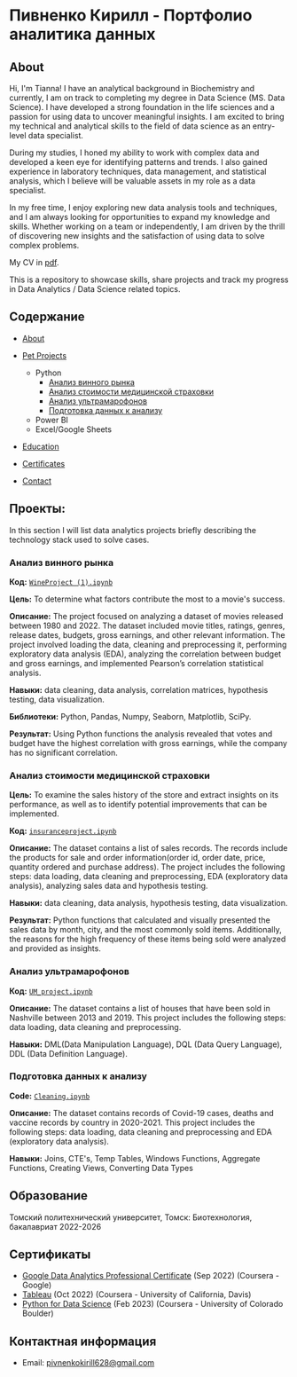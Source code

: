 # Пивненко Кирилл - Портфолио аналитика данных
## About
Hi, I'm Tianna! I have an analytical background in Biochemistry and currently, I am on track to completing my degree in Data Science (MS. Data Science). I have developed a strong foundation in the life sciences and a passion for using data to uncover meaningful insights. I am excited to bring my technical and analytical skills to the field of data science as an entry-level data specialist. 

During my studies, I honed my ability to work with complex data and developed a keen eye for identifying patterns and trends. I also gained experience in laboratory techniques, data management, and statistical analysis, which I believe will be valuable assets in my role as a data specialist.

In my free time, I enjoy exploring new data analysis tools and techniques, and I am always looking for opportunities to expand my knowledge and skills. Whether working on a team or independently, I am driven by the thrill of discovering new insights and the satisfaction of using data to solve complex problems.

My CV in [pdf](https://github.com/tiannaparris/Data-Analysis-Portfolio/blob/main/Tianna%20Parris%20CV.pdf).

This is a repository to showcase skills, share projects and track my progress in Data Analytics / Data Science related topics.

## Содержание
- [About](https://github.com/Parabumba/Data_analyst_portfolio_ru?tab=readme-ov-file#about)
- [Pet Projects](https://github.com/Parabumba/Data_analyst_portfolio_ru/blob/main/README.md#%D0%BF%D1%80%D0%BE%D0%B5%D0%BA%D1%82%D1%8B)
  - Python
    - [Анализ винного рынка](https://github.com/Parabumba/Data_analyst_portfolio_ru?tab=readme-ov-file#%D0%B0%D0%BD%D0%B0%D0%BB%D0%B8%D0%B7-%D0%B2%D0%B8%D0%BD%D0%BD%D0%BE%D0%B3%D0%BE-%D1%80%D1%8B%D0%BD%D0%BA%D0%B0)
    - [Анализ стоимости медицинской страховки](https://github.com/Parabumba/Data_analyst_portfolio_ru?tab=readme-ov-file#%D0%B0%D0%BD%D0%B0%D0%BB%D0%B8%D0%B7-%D1%81%D1%82%D0%BE%D0%B8%D0%BC%D0%BE%D1%81%D1%82%D0%B8-%D0%BC%D0%B5%D0%B4%D0%B8%D1%86%D0%B8%D0%BD%D1%81%D0%BA%D0%BE%D0%B9-%D1%81%D1%82%D1%80%D0%B0%D1%85%D0%BE%D0%B2%D0%BA%D0%B8)
    - [Анализ ультрамарофонов](https://github.com/Parabumba/Data_analyst_portfolio_ru?tab=readme-ov-file#%D0%B0%D0%BD%D0%B0%D0%BB%D0%B8%D0%B7-%D1%83%D0%BB%D1%8C%D1%82%D1%80%D0%B0%D0%BC%D0%B0%D1%80%D0%BE%D1%84%D0%BE%D0%BD%D0%BE%D0%B2)
    - [Подготовка данных к анализу](https://github.com/Parabumba/Data_analyst_portfolio_ru?tab=readme-ov-file#%D0%BF%D0%BE%D0%B4%D0%B3%D0%BE%D1%82%D0%BE%D0%B2%D0%BA%D0%B0-%D0%B4%D0%B0%D0%BD%D0%BD%D1%8B%D1%85-%D0%BA-%D0%B0%D0%BD%D0%B0%D0%BB%D0%B8%D0%B7%D1%83)
  - Power BI
  - Excel/Google Sheets
    
  

- [Education](https://github.com/tiannaparris/Data-Analysis-Portfolio/blob/main/README.md#education)  
- [Certificates](https://github.com/tiannaparris/Data-Analysis-Portfolio/blob/main/README.md#certificates)
- [Contact](https://github.com/tiannaparris/Data-Analysis-Portfolio/blob/main/README.md#contacts)
## Проекты:
In this section I will list data analytics projects briefly describing the technology stack used to solve cases.

### Анализ винного рынка
**Код:** [`WineProject (1).ipynb`](https://github.com/Parabumba/Portfolio_projects/blob/main/WineProject%20(1).ipynb)

**Цель:** To determine what factors contribute the most to a movie's success.

**Описание:** The project focused on analyzing a dataset of movies released between 1980 and 2022. The dataset included movie titles, ratings, genres, release dates, budgets, gross earnings, and other relevant information. The project involved loading the data, cleaning and preprocessing it, performing exploratory data analysis (EDA), analyzing the correlation between budget and gross earnings, and implemented Pearson’s correlation statistical analysis.

**Навыки:** data cleaning, data analysis, correlation matrices, hypothesis testing, data visualization.

**Библиотеки:** Python, Pandas, Numpy, Seaborn, Matplotlib, SciPy.

**Результат:** Using Python functions the analysis revealed that votes and budget have the highest correlation with gross earnings, while the company has no significant correlation.

### Анализ стоимости медицинской страховки

**Цель:** To examine the sales history of the store and extract insights on its performance, as well as to identify potential improvements that can be implemented.

**Код:** [`insuranceproject.ipynb`](https://github.com/Parabumba/Portfolio_projects/blob/main/insuranceproject.ipynb)

**Описание:** The dataset contains a list of sales records.  The records include the products for sale and order information(order id, order date, price, quantity ordered and purchase address). The project includes the following steps: data loading, data cleaning and preprocessing, EDA (exploratory data analysis), analyzing sales data and hypothesis testing.

**Навыки:** data cleaning, data analysis, hypothesis testing, data visualization.

**Результат:** Python functions that calculated and visually presented the sales data by month, city, and the most commonly sold items. Additionally, the reasons for the high frequency of these items being sold were analyzed and provided as insights.


### Анализ ультрамарофонов
**Код:** [`UM_project.ipynb`](https://github.com/Parabumba/Portfolio_projects/blob/main/UM_project.ipynb)

**Описание:** The dataset contains a list of houses that have been sold in Nashville between 2013 and 2019. This project includes the following steps: data loading, data cleaning and preprocessing.

**Навыки:** DML(Data Manipulation Language), DQL (Data Query Language), DDL (Data Definition Language).


### Подготовка данных к анализу
**Code:** [`Cleaning.ipynb`](https://github.com/Parabumba/Portfolio_projects/blob/main/Cleaning.ipynb)

**Описание:** The dataset contains records of Covid-19 cases, deaths and vaccine records by country in 2020-2021. This project includes the following steps: data loading, data cleaning and preprocessing and EDA (exploratory data analysis).

**Навыки:** Joins, CTE's, Temp Tables, Windows Functions, Aggregate Functions, Creating Views, Converting Data Types








## Образование
Томский политехнический университет, Томск: 
Биотехнология, бакалавриат
2022-2026

## Сертификаты
- [Google Data Analytics Professional Certificate](https://www.coursera.org/account/accomplishments/professional-cert/LRQ498UKBBSJ?utm_source=link&utm_medium=certificate&utm_content=cert_image&utm_campaign=sharing_cta&utm_product=prof) (Sep 2022) (Coursera - Google)
- [Tableau](https://www.coursera.org/account/accomplishments/verify/62LME4DV8CUV) (Oct 2022) (Coursera - University of California, Davis)
- [Python for Data Science](https://coursera.org/share/a16ecd3de61dd794199c452586cba90c) (Feb 2023) (Coursera - University of Colorado Boulder)

## Контактная информация
- Email: pivnenkokirill628@gmail.com

  
